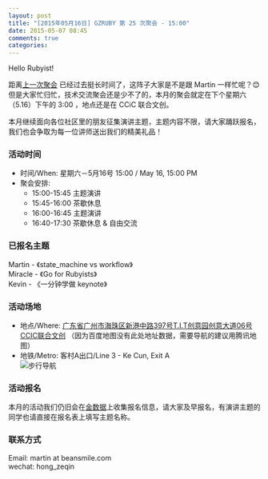 ```yaml
---
layout: post
title: "[2015年05月16日] GZRUBY 第 25 次聚会 - 15:00"
date: 2015-05-07 08:45
comments: true
categories: 
---
```

Hello Rubyist!

距离[上一次聚会](https://ruby-china.org/topics/25222) 已经过去挺长时间了，这阵子大家是不是跟 Martin 一样忙呢？😊但是大家忙归忙，技术交流聚会还是少不了的，本月的聚会就定在下个星期六（5.16）下午的 3:00 ，地点还是在 CCiC 联合文创。

本月继续面向各位社区里的朋友征集演讲主题，主题内容不限，请大家踊跃报名，我们也会争取为每一位讲师送出我们的精美礼品！

### 活动时间  
* 时间/When: 星期六－5月16号 15:00 / May 16, 15:00 PM  
* 聚会安排:  
    * 15:00-15:45 主题演讲  
    * 15:45-16:00 茶歇休息  
    * 16:00-16:45 主题演讲  
    * 16:40-17:30 茶歇休息 & 自由交流  

### 已报名主题  
Martin - 《state_machine vs workflow》  
Miracle - 《Go for Rubyists》  
Kevin - 《一分钟学做 keynote》

### 活动场地  
* 地点/Where: [广东省广州市海珠区新港中路397号T.I.T创意园创意大道06号 CCIC联合文创](http://map.qq.com/?type=marker&isopeninfowin=1&markertype=1&name=%E4%B8%AD%E5%9B%BD%2C%E5%B9%BF%E4%B8%9C%E7%9C%81%2C%E5%B9%BF%E5%B7%9E%E5%B8%82%2C%E6%B5%B7%E7%8F%A0%E5%8C%BA&addr=%E8%89%BA%E8%8B%91%E8%B7%AF106%E5%8F%B7%E6%96%B0%E8%A1%97%E5%A4%B4%E6%9D%91&pointy=23.098996&pointx=113.325283&coord=23.098996%2C113.325283&nodata_redirect=1) （因为百度地图没有此处地址数据，需要导航的建议用腾讯地图）  
* 地铁/Metro: 客村A出口/Line 3 - Ke Cun, Exit A  
![步行导航](https://ruby-china-files.b0.upaiyun.com/photo/2014/e8a6d49d28fc355e2f55675e7abc0e19.png)

### 活动报名  
本月的活动我们仍旧会在[金数据](https://jinshuju.net/f/rYJ0p6)上收集报名信息，请大家及早报名，有演讲主题的同学也请直接在报名表上填写主题名称。

### 联系方式  
Email: martin at beansmile.com  
wechat: hong_zeqin
